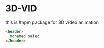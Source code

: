 # 3D-VID
this is #npm package for 3D video animation 

```html
<header>
  mohamed saied
</header>
```
